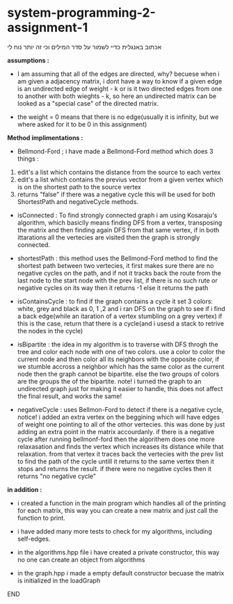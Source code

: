 # system-programming-2-assignment-1

אכתוב באנגלית כדיי לשמור על סדר המילים וכי זה יותר נוח לי

**assumptions :**
- I am assuming that all of the edges are directed, why? becuese when i am given a adjacency matrix, i dont have a way to know if a given edge is an undirected edge of weight - k or is it two directed edges from one to another with both wieghts - k, so here an undirected matrix can be looked as a "special case" of the directed matrix.

- the weight = 0 means that there is no edge(usually it is infinity, but we where asked for it to be 0 in this assignment)


**Method implimentations :**
 
- Bellmond-Ford ; i have made a Bellmond-Ford method which does 3 things :
1) edit's a list which contains the distance from the source to each vertex
2) edit's a list which contains the previus vector from a given vertex which is on the shortest path to the source vertex
3) returns "false" if there was a negative cycle
this will be used for both ShortestPath and negativeCycle methods.

- isConnected : To find strongly connected graph i am using Kosaraju's algorithm, which basiclly means finding DFS from a vertex, transposing the matrix and then finding again DFS from that same vertex, if in both ittarations all the vertecies are visited then the graph is strongly connected.

- shortestPath : this method uses the Bellmond-Ford method to find the shortest path between two vertecies, it first makes sure there
are no negative cycles on the path, and if not it tracks back the route from the last node to the start node with the prev list, if there is no such rute or negative cycles on its way then it returns -1
else it returns the path

- isContainsCycle : to find if the graph contains a cycle it set 3 colors: white, grey and black as 0, 1 ,2 and i ran DFS on the graph to see if i find a back edge(while an itaration of a vertex stumbling on a grey vertex) if this is the case, return that there is a cycle(and i usesd a stack to retrive the nodes in the cycle)

- isBipartite : the idea in my algorithm is to traverse with DFS throgh the tree and color each node with one of two colors.
use a color to color the current node and then color all its neighbors with the opposite color, if we stumble accross a neighbor which has the same color as the current node then the graph cannot be bipartite. else the two groups of colors are the groups the of the bipartite. 
note! i turned the graph to an undirected graph just for making it easier to handle, this does not affect the final result, and works the same!

- negativeCycle : uses Bellmon-Ford to detect if there is a negative cycle, notice! i added an extra vertex on the beggining which will have edges of
weight one pointing to all of the othor vertecies. this was done by just adding an extra point in the matrix accourdanly.
if there is a negative cycle after running bellmonf-ford then the algorithem does one more relaxasation and finds the vertex which increases its distance while that relaxation. 
from that vertex it traces back the vertecies with the prev list to find the path of the cycle untill it returns to the same vertex then it stops and returns the result.
if there were no negative cycles then it returns "no negative cycle"



**in addition :**

- i created a function in the main program which handles all of the printing for each matrix, this way you can create a new matrix and just call the function to print.

- i have added many more tests to check for my algorithms, including self-edges.

- in the algorithms.hpp file i have created a private constructor, this way no one can create an object from algorithms

- in the graph.hpp i made a empty default constructor becuase the matrix is initialized in the loadGraph

END



